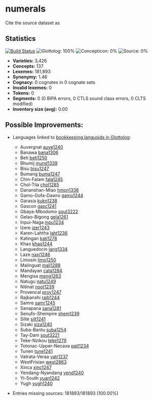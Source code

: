 # numerals

Cite the source dataset as

> 

## Statistics


[![Build Status](https://travis-ci.org/None.svg?branch=master)](https://travis-ci.org/None)
![Glottolog: 100%](https://img.shields.io/badge/Glottolog-100%25-brightgreen.svg "Glottolog: 100%")
![Concepticon: 0%](https://img.shields.io/badge/Concepticon-0%25-red.svg "Concepticon: 0%")
![Source: 0%](https://img.shields.io/badge/Source-0%25-red.svg "Source: 0%")

- **Varieties:** 3,426
- **Concepts:** 137
- **Lexemes:** 181,893
- **Synonymy:** 1.46
- **Cognacy:** 0 cognates in 0 cognate sets
- **Invalid lexemes:** 0
- **Tokens:** 0
- **Segments:** 0 (0 BIPA errors, 0 CTLS sound class errors, 0 CLTS modified)
- **Inventory size (avg):** 0.00

## Possible Improvements:

- Languages linked to [bookkeeping languoids in Glottolog](http://glottolog.org/glottolog/glottologinformation#bookkeepinglanguoids):
  - Auvergnat [auve1240](http://glottolog.org/resource/languoid/id/auve1240)
  - Banawa [bana1306](http://glottolog.org/resource/languoid/id/bana1306)
  - Beti [beti1250](http://glottolog.org/resource/languoid/id/beti1250)
  - Bhumij [mund1339](http://glottolog.org/resource/languoid/id/mund1339)
  - Bisu [bisu1247](http://glottolog.org/resource/languoid/id/bisu1247)
  - Bumang [buma1247](http://glottolog.org/resource/languoid/id/buma1247)
  - Chin-Falam [fala1245](http://glottolog.org/resource/languoid/id/fala1245)
  - Chol-Tila [chol1285](http://glottolog.org/resource/languoid/id/chol1285)
  - Dananshan-Miao [hmon1338](http://glottolog.org/resource/languoid/id/hmon1338)
  - Gamo-Gofa-Dawro [gamo1244](http://glottolog.org/resource/languoid/id/gamo1244)
  - Garasia [kukn1238](http://glottolog.org/resource/languoid/id/kukn1238)
  - Gascon [gasc1241](http://glottolog.org/resource/languoid/id/gasc1241)
  - Gbaya-Mbodomo [sout3222](http://glottolog.org/resource/languoid/id/sout3222)
  - Gelao-Bigong [gela1261](http://glottolog.org/resource/languoid/id/gela1261)
  - Inpui-Naga [inpu1234](http://glottolog.org/resource/languoid/id/inpu1234)
  - Izere [izer1243](http://glottolog.org/resource/languoid/id/izer1243)
  - Karen-Lahtha [laht1236](http://glottolog.org/resource/languoid/id/laht1236)
  - Katingan [kati1278](http://glottolog.org/resource/languoid/id/kati1278)
  - Khao [khao1244](http://glottolog.org/resource/languoid/id/khao1244)
  - Languedocin [lang1334](http://glottolog.org/resource/languoid/id/lang1334)
  - Laze [naxi1246](http://glottolog.org/resource/languoid/id/naxi1246)
  - Limosin [limo1250](http://glottolog.org/resource/languoid/id/limo1250)
  - Malinguat [mali1288](http://glottolog.org/resource/languoid/id/mali1288)
  - Mandayan [cata1284](http://glottolog.org/resource/languoid/id/cata1284)
  - Mengisa [meng1263](http://glottolog.org/resource/languoid/id/meng1263)
  - Natugu [natu1249](http://glottolog.org/resource/languoid/id/natu1249)
  - Nitinat [noot1239](http://glottolog.org/resource/languoid/id/noot1239)
  - Provencal [prov1247](http://glottolog.org/resource/languoid/id/prov1247)
  - Rajbanshi [rajb1244](http://glottolog.org/resource/languoid/id/rajb1244)
  - Samre [samr1245](http://glottolog.org/resource/languoid/id/samr1245)
  - Sanapana [sana1281](http://glottolog.org/resource/languoid/id/sana1281)
  - Senufo-Shempire [shem1239](http://glottolog.org/resource/languoid/id/shem1239)
  - Silte [silt1241](http://glottolog.org/resource/languoid/id/silt1241)
  - Sizaki [siza1240](http://glottolog.org/resource/languoid/id/siza1240)
  - Suba-Bantu [suba1254](http://glottolog.org/resource/languoid/id/suba1254)
  - Tay-Dam [sout3221](http://glottolog.org/resource/languoid/id/sout3221)
  - Teke-Nzikou [teke1279](http://glottolog.org/resource/languoid/id/teke1279)
  - Totonac-Upper-Necaxa [patl1234](http://glottolog.org/resource/languoid/id/patl1234)
  - Tunen [tune1241](http://glottolog.org/resource/languoid/id/tune1241)
  - Vatrata-Veraa [vatr1237](http://glottolog.org/resource/languoid/id/vatr1237)
  - WestFrisian [west2863](http://glottolog.org/resource/languoid/id/west2863)
  - Xinca [xinc1247](http://glottolog.org/resource/languoid/id/xinc1247)
  - Yendang-Nyandang [yend1240](http://glottolog.org/resource/languoid/id/yend1240)
  - Yi-South [yuan1242](http://glottolog.org/resource/languoid/id/yuan1242)
  - Yugh [yugh1240](http://glottolog.org/resource/languoid/id/yugh1240)


- Entries missing sources: 181893/181893 (100.00%)